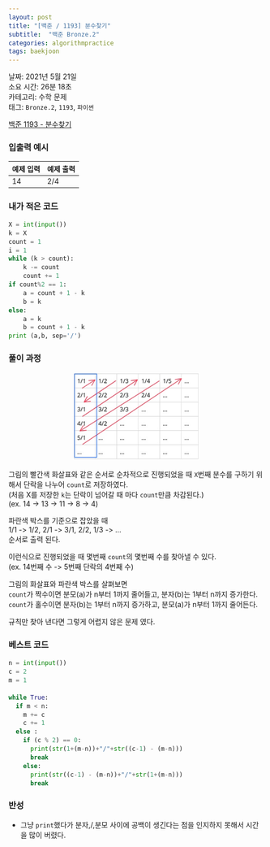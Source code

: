 ```yaml
---
layout: post
title: "[백준 / 1193] 분수찾기"
subtitle:  "백준 Bronze.2"
categories: algorithmpractice
tags: baekjoon
---
```


날짜: 2021년 5월 21일  
소요 시간: 26분 18초  
카테고리: 수학 문제  
태그: `Bronze.2`, `1193`, `파이썬`  


[백준 1193 - 분수찾기](https://www.acmicpc.net/problem/1193)

### 입출력 예시  

|예제 입력|예제 출력|
|---|---|
|14|2/4|  
  
  
### 내가 적은 코드

```python
X = int(input())
k = X
count = 1
i = 1
while (k > count):
    k -= count
    count += 1
if count%2 == 1:
    a = count + 1 - k
    b = k
else:
    a = k
    b = count + 1 - k
print (a,b, sep='/')
```

### 풀이 과정  
  
<center><img src="/assets/img/ap_bj_210521_1.jpg" width="50%" height="50%"></center>  
  
그림의 빨간색 화살표와 같은 순서로 순차적으로 진행되었을 때 `X`번째 분수를 구하기 위해서 단락을 나누어 `count`로 저장하였다.  
(처음 X를 저장한 `k`는 단락이 넘어갈 때 마다 `count`만큼 차감된다.)  
(ex. 14 -> 13 -> 11 -> 8 -> 4)  
  
파란색 박스를 기준으로 잡았을 때  
1/1 -> 1/2, 2/1 -> 3/1, 2/2, 1/3 -> ...  
순서로 출력 된다.
  
이런식으로 진행되었을 때 몇번째 `count`의 몇번째 수를 찾아낼 수 있다.  
(ex. 14번째 수 -> 5번째 단락의 4번째 수)
  
그림의 화살표와 파란색 박스를 살펴보면  
`count`가 짝수이면 분모(a)가 n부터 1까지 줄어들고, 분자(b)는 1부터 n까지 증가한다.  
`count`가 홀수이면 분자(b)는 1부터 n까지 증가하고, 분모(a)가 n부터 1까지 줄어든다.  
  
규칙만 찾아 낸다면 그렇게 어렵지 않은 문제 였다.
  
### 베스트 코드

```python
n = int(input())
c = 2
m = 1

while True:
  if m < n:
    m += c
    c += 1
  else :
    if (c % 2) == 0:
      print(str(1+(m-n))+"/"+str((c-1) - (m-n)))
      break
    else:
      print(str((c-1) - (m-n))+"/"+str(1+(m-n)))
      break
```

### 반성

- 그냥 `print`했다가 분자,/,분모 사이에 공백이 생긴다는 점을 인지하지 못해서 시간을 많이 버렸다.
  
